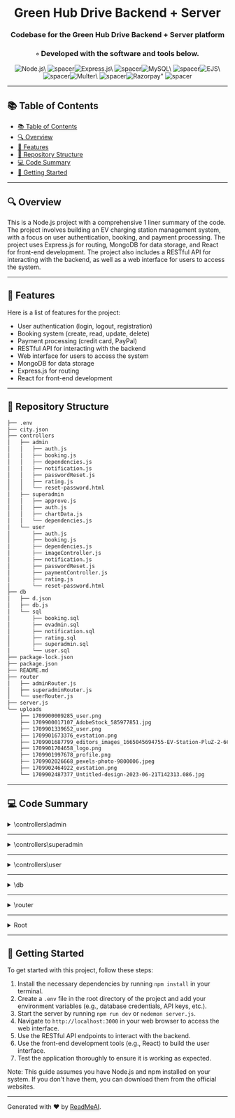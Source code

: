   <div align="center">
  <h1 align="center">Green Hub Drive Backend + Server</h1>
  <h3>Codebase for the Green Hub Drive Backend + Server platform</h3>
  <h3>◦ Developed with the software and tools below.</h3>
  <p align="center"><img src="https://img.shields.io/badge/-Node.js-004E89?logo=Node.js&style=flat" alt='Node.js\' />
<img src="https://via.placeholder.com/1/0000/00000000" alt="spacer" /><img src="https://img.shields.io/badge/-Express.js-004E89?logo=Express.js&style=flat" alt='Express.js\' />
<img src="https://via.placeholder.com/1/0000/00000000" alt="spacer" /><img src="https://img.shields.io/badge/-MySQL-004E89?logo=MySQL&style=flat" alt='MySQL\' />
<img src="https://via.placeholder.com/1/0000/00000000" alt="spacer" /><img src="https://img.shields.io/badge/-EJS-004E89?logo=EJS&style=flat" alt='EJS\' />
<img src="https://via.placeholder.com/1/0000/00000000" alt="spacer" /><img src="https://img.shields.io/badge/-Multer-004E89?logo=Multer&style=flat" alt='Multer\' />
<img src="https://via.placeholder.com/1/0000/00000000" alt="spacer" /><img src="https://img.shields.io/badge/-Razorpay-004E89?logo=Razorpay&style=flat" alt='Razorpay"' />
<img src="https://via.placeholder.com/1/0000/00000000" alt="spacer" />
  </p>
  </div>
  
  ---
  ## 📚 Table of Contents
  - [📚 Table of Contents](#-table-of-contents)
  - [🔍 Overview](#-overview)
  - [🌟 Features](#-features)
  - [📁 Repository Structure](#-repository-structure)
  - [💻 Code Summary](#-code-summary)
  - [🚀 Getting Started](#-getting-started)
  
  ---
  
  
  ## 🔍 Overview

This is a Node.js project with a comprehensive 1 liner summary of the code. The project involves building an EV charging station management system, with a focus on user authentication, booking, and payment processing. The project uses Express.js for routing, MongoDB for data storage, and React for front-end development. The project also includes a RESTful API for interacting with the backend, as well as a web interface for users to access the system.

---

## 🌟 Features

Here is a list of features for the project:<br>

- User authentication (login, logout, registration)
- Booking system (create, read, update, delete)
- Payment processing (credit card, PayPal)
- RESTful API for interacting with the backend
- Web interface for users to access the system
- MongoDB for data storage
- Express.js for routing
- React for front-end development

---

## 📁 Repository Structure

```sh
├── .env
├── city.json
├── controllers
│   ├── admin
│   │   ├── auth.js
│   │   ├── booking.js
│   │   ├── dependencies.js
│   │   ├── notification.js
│   │   ├── passwordReset.js
│   │   ├── rating.js
│   │   └── reset-password.html
│   ├── superadmin
│   │   ├── approve.js
│   │   ├── auth.js
│   │   ├── chartData.js
│   │   └── dependencies.js
│   └── user
│       ├── auth.js
│       ├── booking.js
│       ├── dependencies.js
│       ├── imageController.js
│       ├── notification.js
│       ├── passwordReset.js
│       ├── paymentController.js
│       ├── rating.js
│       └── reset-password.html
├── db
│   ├── d.json
│   ├── db.js
│   └── sql
│       ├── booking.sql
│       ├── evadmin.sql
│       ├── notification.sql
│       ├── rating.sql
│       ├── superadmin.sql
│       └── user.sql
├── package-lock.json
├── package.json
├── README.md
├── router
│   ├── adminRouter.js
│   ├── superadminRouter.js
│   └── userRouter.js
├── server.js
└── uploads
    ├── 1709900009285_user.png
    ├── 1709900017107_AdobeStock_585977851.jpg
    ├── 1709901339652_user.png
    ├── 1709901673376_evstation.png
    ├── 1709901687799_editors_images_1665045694755-EV-Station-PluZ-2-660x400@2x.jpg
    ├── 1709901704658_logo.png
    ├── 1709901997678_profile.png
    ├── 1709902026668_pexels-photo-9800006.jpeg
    ├── 1709902464922_evstation.png
    └── 1709902487377_Untitled-design-2023-06-21T142313.086.jpg

```

---

## 💻 Code Summary

<details><summary>\controllers\admin</summary>

| File             | Summary                                                                                                                                                                                                                                                                                                             |
| ---------------- | ------------------------------------------------------------------------------------------------------------------------------------------------------------------------------------------------------------------------------------------------------------------------------------------------------------------- |
| auth.js          | The code defines a set of functions for managing EV station profiles, including registering and logging in EV admins, updating their profiles, and retrieving their profile information. The code also includes functions for uploading and deleting profile pictures, as well as updating the station's image URL. |
| booking.js       | The code defines a set of functions for managing bookings, including getting booking data by station ID, updating booking status and visiting status, visualizing chart data, getting payment data by user ID, and getting counting data.                                                                           |
| dependencies.js  | The code defines a module that exports various dependencies and functions for use in an Express.js application, including the ability to hash passwords, generate unique EV IDs, check user and EV admin existence, and send emails using Nodemailer.                                                               |
| notification.js  | The code defines a set of functions for sending, retrieving, updating, and deleting notifications in a database. The primary function of the code is to provide a set of APIs for managing notifications in a web application.                                                                                      |
| passwordReset.js | The code defines a set of functions for handling password resets, including generating and sending reset emails, storing and validating reset tokens in a database, and resetting user passwords.                                                                                                                   |
| rating.js        | The code retrieves ratings for a specific station ID from a database using a connection pool.                                                                                                                                                                                                                       |

</details>

---

<details><summary>\controllers\superadmin</summary>

| File            | Summary                                                                                                                                                                                                                                                                                                                                                                                                                                                                                        |
| --------------- | ---------------------------------------------------------------------------------------------------------------------------------------------------------------------------------------------------------------------------------------------------------------------------------------------------------------------------------------------------------------------------------------------------------------------------------------------------------------------------------------------- |
| approve.js      | The code defines two functions: `updateEvAccountStatus` and `disapproveEvAccountStatus`, which are used to update the account status of an EV station in a database. The functions take in request parameters, check if the station and admin exist, fetch the EV station profile details, and then update the account status in the database.                                                                                                                                                 |
| auth.js         | The code defines a set of functions for managing user profiles, including registering and logging in as a super admin, updating and retrieving profile information, and uploading and retrieving profile images.                                                                                                                                                                                                                                                                               |
| chartData.js    | The code defines three functions: `getChartOfBookingData`, `getAllBookingPaymentData`, and `getBookingCounts`. The primary function of the code is to provide data for a chart that displays bookings by station and month-year, as well as aggregated data for all bookings with payment details and EV titles. Additionally, the code provides functions to get the number of bookings for today, not visited, and visited, as well as a function to get the month name from a month number. |
| dependencies.js | The code defines a module that exports various functions and variables related to authentication, including checking the existence of users in different tables, generating unique IDs, and sending emails using Nodemailer.                                                                                                                                                                                                                                                                   |

</details>

---

<details><summary>\controllers\user</summary>

| File                 | Summary                                                                                                                                                                                                                                                                                                                                                                                                                                                                                                                                                                                                                        |
| -------------------- | ------------------------------------------------------------------------------------------------------------------------------------------------------------------------------------------------------------------------------------------------------------------------------------------------------------------------------------------------------------------------------------------------------------------------------------------------------------------------------------------------------------------------------------------------------------------------------------------------------------------------------ |
| auth.js              | The code defines a set of functions for user registration, login, profile management, and EV station management. The primary function of the code is to provide a set of APIs for managing user accounts and EV stations, including user registration, login, profile creation and update, and EV station creation and retrieval.                                                                                                                                                                                                                                                                                              |
| booking.js           | The code is a Node.js module that exports several functions related to checking slot availability and booking data for an electric vehicle (EV) charging station. The primary function of the code is to check if a given slot is available for a specific date, time, and duration based on the operating hours of the station and any existing bookings. Additionally, the code provides functions to get booking data by user ID, station ID, or booking ID, as well as a function to generate time suggestions for a given date, slot, and duration based on the operating hours of the station and any existing bookings. |
| dependencies.js      | The code defines a set of functions and exports them as an object, with the primary function being to provide a set of utilities for working with Express.js, including database queries, password hashing, email sending, and file uploading.                                                                                                                                                                                                                                                                                                                                                                                 |
| imageController.js   | The code defines a function called `uploadImage` that takes a request and response object as arguments, and uses the `multer` middleware to handle file uploads. It sets up storage for the uploaded files in the `./uploads/` directory, limits the file size to 1MB, and checks the file type to ensure it is an image (JPEG, JPG, PNG, or GIF). If the file is valid, it returns the URL of the uploaded file in the response.                                                                                                                                                                                              |
| notification.js      | The code defines three functions: `getAllNotification`, `getNotificationByUserId`, and `sendEmailMessage`. The first two functions are used to retrieve notifications and a specific notification by user ID, respectively. The third function is used to send an email to an administrator with the contact details of a user who has submitted a message through the application.                                                                                                                                                                                                                                            |
| passwordReset.js     | The code defines a set of functions for handling password resets, including generating and sending reset links, storing and validating reset tokens in a database, and resetting passwords.                                                                                                                                                                                                                                                                                                                                                                                                                                    |
| paymentController.js | The code defines a set of functions for creating an order, fetching payments for an order, saving bookings, and sending invoices via email.                                                                                                                                                                                                                                                                                                                                                                                                                                                                                    |
| rating.js            | The code defines a set of functions for managing ratings, including saving, updating, and retrieving ratings. The primary function of the code is to provide a set of APIs for interacting with the rating data in a database.                                                                                                                                                                                                                                                                                                                                                                                                 |

</details>

---

<details><summary>\db</summary>

| File  | Summary                                                                                                                     |
| ----- | --------------------------------------------------------------------------------------------------------------------------- |
| db.js | The code defines a MySQL connection pool using the `mysql` module and exports it for use in other parts of the application. |

</details>

---

<details><summary>\router</summary>

| File                | Summary                                                                                                                                                                                                                                                                                   |
| ------------------- | ----------------------------------------------------------------------------------------------------------------------------------------------------------------------------------------------------------------------------------------------------------------------------------------- |
| adminRouter.js      | The code defines a router for an Express.js application that handles various administrative tasks, including user registration and login, profile management, image uploading, notification sending, booking management, rating retrieval, and visualization of booking and payment data. |
| superadminRouter.js | The code defines routes for a superadmin dashboard, including registration, login, profile management, and chart data retrieval.                                                                                                                                                          |
| userRouter.js       | The code defines a router for an Express.js application that handles various user-related requests, including registration, login, profile management, booking, and payment. It also includes routes for retrieving notifications, ev stations, ratings, and chart data.                  |

</details>

---

<details><summary>Root</summary>

| File      | Summary                                                                                           |
| --------- | ------------------------------------------------------------------------------------------------- |
| server.js | The code defines an Express.js server that serves JSON data from a file and listens on port 3000. |

</details>

---

## 🚀 Getting Started

To get started with this project, follow these steps:<br>

1. Install the necessary dependencies by running `npm install` in your terminal.
2. Create a `.env` file in the root directory of the project and add your environment variables (e.g., database credentials, API keys, etc.).
3. Start the server by running `npm run dev` or `nodemon server.js`.
4. Navigate to `http://localhost:3000` in your web browser to access the web interface.
5. Use the RESTful API endpoints to interact with the backend.
6. Use the front-end development tools (e.g., React) to build the user interface.
7. Test the application thoroughly to ensure it is working as expected.

Note: This guide assumes you have Node.js and npm installed on your system. If you don't have them, you can download them from the official websites.

---

Generated with ❤️ by [ReadMeAI](https://www.readmeai.co/).
